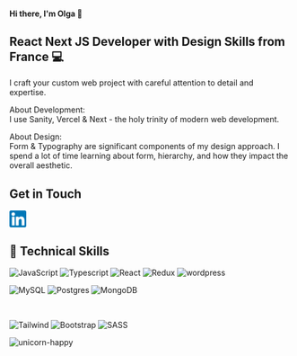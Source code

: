                                                                      
<h4 align="left">Hi there, I'm Olga 👋</h4>

<h2 align="left">React Next JS Developer with Design Skills from France 💻</h2>

<p align="left">I craft your custom web project with careful attention to detail and expertise.</p>

<p align="left">About Development:<br> I use Sanity, Vercel & Next - the holy trinity of modern web development.</p>
<p align="left">About Design:<br> Form & Typography are significant components of my design approach. I spend a lot of time learning about form, hierarchy, and how they impact the overall aesthetic.</p>

<h2 align="left">Get in Touch</h2>

<p align="left"><a href="https://www.linkedin.com/in/olga-lescuyer/" target="blank"><img align="center" src="https://raw.githubusercontent.com/olgalescuyer/olgalescuyer/main/images/linkedin.png" alt="Olga Lescuyer | LinkedIn" height="30" width="30" /></a>  </p> 

<h2 align="left">💼 Technical Skills</h2> 

![JavaScript](https://img.shields.io/badge/javascript-%23323330.svg?style=for-the-badge&logo=javascript&logoColor=%23F7DF1E)
![Typescript](https://img.shields.io/badge/typescript-%23faf9f8.svg?style=for-the-badge&logo=typescript&logoColor=%233178C6)
![React](https://img.shields.io/badge/react-%23323330.svg?style=for-the-badge&logo=react&logoColor=%2361DAFB)
![Redux](https://img.shields.io/badge/Redux-764ABC.svg?style=for-the-badge&logo=redux&logoColor=white)
![wordpress](https://img.shields.io/badge/wordpress-%2321759B.svg?style=for-the-badge&logo=wordpress&logoColor=white)

![MySQL](https://img.shields.io/badge/MySQL-4479A1.svg?style=for-the-badge&logo=mysql&logoColor=white)
![Postgres](https://img.shields.io/badge/postgresql-%234169E1.svg?style=for-the-badge&logo=postgresql&logoColor=white)
![MongoDB](https://img.shields.io/badge/MongoDB-47A248.svg?style=for-the-badge&logo=mongodb&logoColor=white)

</br>

![Tailwind](https://img.shields.io/badge/Tailwind_CSS-06B6D4.svg?style=for-the-badge&logo=tailwind-css&logoColor=white)
![Bootstrap](https://img.shields.io/badge/bootstrap-%237952B3.svg?style=for-the-badge&logo=bootstrap&logoColor=white)
![SASS](https://img.shields.io/badge/Sass-CC6699.svg?style=for-the-badge&logo=sass&logoColor=white)
 
![unicorn-happy](https://user-images.githubusercontent.com/84182327/216812636-2ac14a25-f4a3-4f0b-b4a2-4d5fe431acc0.gif)

